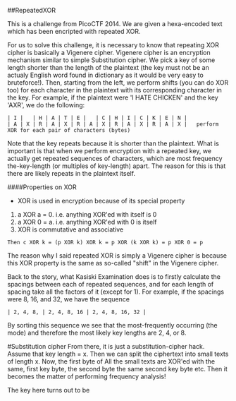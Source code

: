 ##RepeatedXOR

This is a challenge from PicoCTF 2014. We are given a hexa-encoded text which has been encripted with repeated XOR. 

For us to solve this challenge, it is necessary to know that repeating XOR cipher is basically a Vigenere cipher. Vigenere cipher is an encryption mechanism similar to simple Substitution cipher. We pick a key of some length shorter than the length of the plaintext (the key must not be an actualy English word found in dictionary as it would be very easy to bruteforce!). Then, starting from the left, we perform shifts (you can do XOR too) for each character in the plaintext with its corresponding character in the key. For example, if the plaintext were 'I HATE CHICKEN' and the key 'AXR', we do the following:
```
| I |   | H | A | T | E |   | C | H | I | C | K | E | N |
| A | X | R | A | X | R | A | X | R | A | X | R | A | X |   perform XOR for each pair of characters (bytes)
```
Note that the key repeats because it is shorter than the plaintext. What is important is that when we perform encryption with a repeated key, we actually get repeated sequences of characters, which are most frequency the-key-length (or multiples of key-length) apart. The reason for this is that there are likely repeats in the plaintext itself.

####Properties on XOR
- XOR is used in encryption because of its special property

1. a XOR a = 0. i.e. anything XOR'ed with itself is 0
2. a XOR 0 = a. i.e. anything XOR'ed with 0 is itself
3. XOR is commutative and associative

```With the facts in mind, assume p XOR k = c. Say p = plaintext, k = key, c = ciphertext. Note that length of key = length of plaintext.
Then c XOR k = (p XOR k) XOR k = p XOR (k XOR k) = p XOR 0 = p
```
The reason why I said repeated XOR is simply a Vigenere cipher is because this XOR property is the same as so-called "shift" in the Vigenere cipher. 

Back to the story, what Kasiski Examination does is to firstly calculate the spacings between each of repeated sequences, and for each length of spacing take all the factors of it (except for 1). For example, if the spacings were 8, 16, and 32, we have the sequence
```
| 2, 4, 8, | 2, 4, 8, 16 | 2, 4, 8, 16, 32 |
```
By sorting this sequence we see that the most-frequently occurring (the mode) and therefore the most likely key lengths are 2, 4, or 8. 

#Substitution cipher
From there, it is just a substitution-cipher hack. Assume that key length = x. Then we can split the ciphertext into small texts of length x. Now, the first byte of All the small texts are XOR'ed with the same, first key byte, the second byte the same second key byte etc. Then it becomes the matter of performing frequency analysis! 

The key here turns out to be
